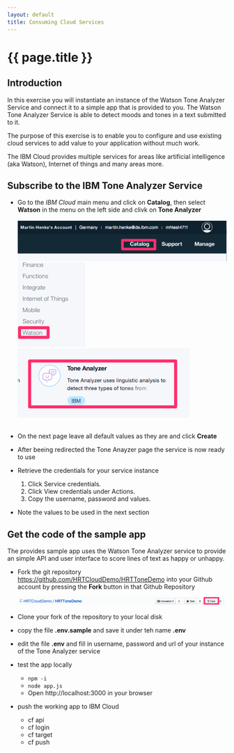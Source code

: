 ```yaml
---
layout: default
title: Consuming Cloud Services
---
```


# {{ page.title }}

## Introduction

In this exercise you will instantiate an instance of the Watson Tone Analyzer Service and connect it to a simple app that is provided to you.
The Watson Tone Analyzer Service is able to detect moods and tones in a text submitted to it.

The purpose of this exercise is to enable you to configure and use existing cloud services to add value to your application without much work.

The IBM Cloud provides multiple services for areas like artificial intelligence (aka Watson), Internet of things and many areas more.

## Subscribe to the IBM Tone Analyzer Service

- Go to the _IBM Cloud_ main menu
and click on **Catalog**, then select **Watson** in the menu on the left side and clivk on **Tone Analyzer**
<br><br>![catalog](lab4_catalog.png?raw=true)![watson](lab4_watson.png?raw=true)![tone](lab4_tone_tile.png?raw=true)<br><br>

- On the next page leave all default values as they are and click **Create**

- After beeing redirected the Tone Anayzer page the service is now ready to use

- Retrieve the credentials for your service instance 

    1. Click Service credentials.
    2. Click View credentials under Actions.
    3. Copy the username, password and values.

- Note the values to be used in the next section

## Get the code of the sample app

The provides sample app uses the Watson Tone Analyzer service to provide an simple API and user interface to score lines of text as happy or unhappy.  

- Fork the git repository https://github.com/HRTCloudDemo/HRTToneDemo into your Github account by pressing the **Fork** button in that Github Repository

  ![fork](lab4_fork.png?raw=true)

- Clone your fork of the repository to your local disk

- copy the file **.env.sample** and save it under teh name **.env**

- edit the file **.env** and fill in username, password and url of your instance of the Tone Analyzer service

- test the app locally 
  - ```npm -i```
  - ```node app.js```
  - Open http://localhost:3000 in your browser

- push the working app to IBM Cloud
  - cf api 
  - cf login
  - cf target
  - cf push



